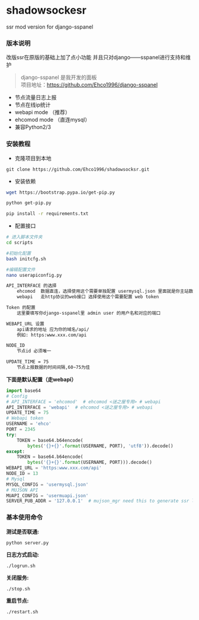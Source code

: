 # shadowsockesr
ssr mod version for django-sspanel


### 版本说明

改版ssr在原版的基础上加了点小功能
并且只对django——sspanel进行支持和维护

>django-sspanel 是我开发的面板  
>项目地址：https://github.com/Ehco1996/django-sspanel

* 节点流量日志上报
* 节点在线ip统计
* webapi mode  （推荐）
* ehcomod mode （直连mysql）
* 兼容Python2/3



### 安装教程


* 克隆项目到本地

`git clone https://github.com/Ehco1996/shadowsocksr.git`

* 安装依赖

```sh
wget https://bootstrap.pypa.io/get-pip.py

python get-pip.py

pip install -r requirements.txt
```

* 配置接口

```sh
# 进入脚本文件夹
cd scripts

#初始化配置
bash initcfg.sh

#编辑配置文件
nano userapiconfig.py

API_INTERFACE 的选择
    ehcomod  数据直连，选择使用这个需要单独配置 usermysql.json 里面就是你主站数据库的配置
    webapi   走http协议的web接口 选择使用这个需要配置 web token

Token 的配置
    这里要填写你django-sspanel里 admin user 的用户名和对应的端口

WEBAPI_URL 设置
    api请求的地址 应为你的域名/api/
    例如: https:www.xxx.com/api

NODE_ID
    节点id 必须唯一

UPDATE_TIME = 75
    节点上报数据的时间间隔,60~75为佳
```

**下面是默认配置（走webapi）**

```python
import base64
# Config
# API_INTERFACE = 'ehcomod'  # ehcomod <谜之屋专用> # webapi
API_INTERFACE = 'webapi'  # ehcomod <谜之屋专用> # webapi
UPDATE_TIME = 75
# Webapi token
USERNAME = 'ehco'
PORT = 2345
try:
    TOKEN = base64.b64encode(
        bytes('{}+{}'.format(USERNAME, PORT), 'utf8')).decode()
except:
    TOKEN = base64.b64encode(
        bytes('{}+{}'.format(USERNAME, PORT))).decode()
WEBAPI_URL = 'https:www.xxx.com/api'
NODE_ID = 13
# Mysql
MYSQL_CONFIG = 'usermysql.json'
# MUJSON API
MUAPI_CONFIG = 'usermuapi.json'
SERVER_PUB_ADDR = '127.0.0.1'  # mujson_mgr need this to generate ssr link

```

### 基本使用命令

**测试是否联通:**

`python server.py`

**日志方式启动:**

`./logrun.sh`

**关闭服务:**

`./stop.sh`

**重启节点:**

`./restart.sh`
